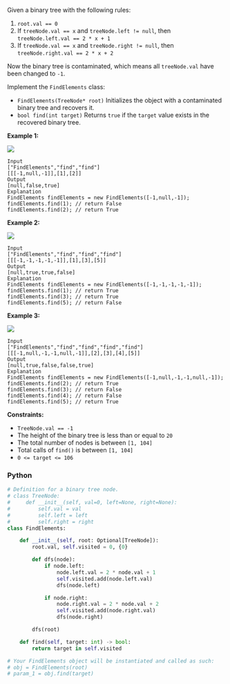 Given a binary tree with the following rules:

1. `root.val == 0`
2. If  `treeNode.val == x`  and  `treeNode.left != null`, then  `treeNode.left.val == 2 * x + 1`
3. If  `treeNode.val == x`  and  `treeNode.right != null`, then  `treeNode.right.val == 2 * x + 2`

Now the binary tree is contaminated, which means all  `treeNode.val`  have been changed to  `-1`.

Implement the  `FindElements`  class:

- `FindElements(TreeNode* root)`  Initializes the object with a contaminated binary tree and recovers it.
- `bool find(int target)`  Returns  `true`  if the  `target`  value exists in the recovered binary tree.

**Example 1:**

![](https://assets.leetcode.com/uploads/2019/11/06/untitled-diagram-4-1.jpg)

```
Input
["FindElements","find","find"]
[[[-1,null,-1]],[1],[2]]
Output
[null,false,true]
Explanation
FindElements findElements = new FindElements([-1,null,-1]); 
findElements.find(1); // return False 
findElements.find(2); // return True 
```

**Example 2:**

![](https://assets.leetcode.com/uploads/2019/11/06/untitled-diagram-4.jpg)

```
Input
["FindElements","find","find","find"]
[[[-1,-1,-1,-1,-1]],[1],[3],[5]]
Output
[null,true,true,false]
Explanation
FindElements findElements = new FindElements([-1,-1,-1,-1,-1]);
findElements.find(1); // return True
findElements.find(3); // return True
findElements.find(5); // return False
```

**Example 3:**

![](https://assets.leetcode.com/uploads/2019/11/07/untitled-diagram-4-1-1.jpg)

```
Input
["FindElements","find","find","find","find"]
[[[-1,null,-1,-1,null,-1]],[2],[3],[4],[5]]
Output
[null,true,false,false,true]
Explanation
FindElements findElements = new FindElements([-1,null,-1,-1,null,-1]);
findElements.find(2); // return True
findElements.find(3); // return False
findElements.find(4); // return False
findElements.find(5); // return True
```

**Constraints:**

- `TreeNode.val == -1`
- The height of the binary tree is less than or equal to  `20`
- The total number of nodes is between  `[1, 104]`
- Total calls of  `find()`  is between  `[1, 104]`
- `0 <= target <= 106`

### Python

```python
# Definition for a binary tree node.
# class TreeNode:
#     def __init__(self, val=0, left=None, right=None):
#         self.val = val
#         self.left = left
#         self.right = right
class FindElements:

    def __init__(self, root: Optional[TreeNode]):
        root.val, self.visited = 0, {0}

        def dfs(node):
            if node.left:
                node.left.val = 2 * node.val + 1
                self.visited.add(node.left.val)
                dfs(node.left)

            if node.right:
                node.right.val = 2 * node.val + 2
                self.visited.add(node.right.val)
                dfs(node.right)

        dfs(root)

    def find(self, target: int) -> bool:
        return target in self.visited

# Your FindElements object will be instantiated and called as such:
# obj = FindElements(root)
# param_1 = obj.find(target)
```